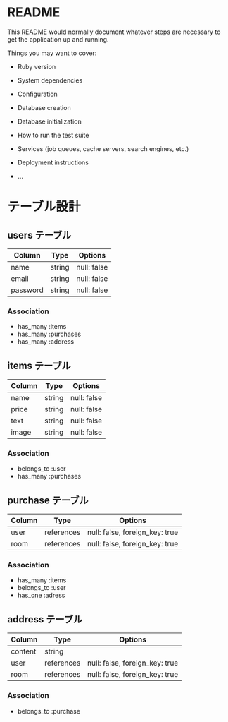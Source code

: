 # README

This README would normally document whatever steps are necessary to get the
application up and running.

Things you may want to cover:

* Ruby version

* System dependencies

* Configuration

* Database creation

* Database initialization

* How to run the test suite

* Services (job queues, cache servers, search engines, etc.)

* Deployment instructions

* ...


# テーブル設計

## users テーブル

| Column             | Type   | Options     |
| ------------------ | ------ | ----------- |
| name               | string | null: false |
| email              | string | null: false |
| password           | string | null: false |

### Association

- has_many :items
- has_many :purchases
- has_many :address

## items テーブル

| Column | Type   | Options     |
| ------ | ------ | ----------- |
| name   | string | null: false |
| price  | string | null: false |
| text   | string | null: false |
| image  | string | null: false |
### Association

- belongs_to :user
- has_many :purchases


## purchase テーブル

| Column | Type       | Options                        |
| ------ | ---------- | ------------------------------ |
| user   | references | null: false, foreign_key: true |
| room   | references | null: false, foreign_key: true |

### Association

- has_many :items
- belongs_to :user
- has_one :adress
## address テーブル

| Column  | Type       | Options                        |
| ------- | ---------- | ------------------------------ |
| content | string     |                                |
| user    | references | null: false, foreign_key: true |
| room    | references | null: false, foreign_key: true |

### Association

- belongs_to :purchase